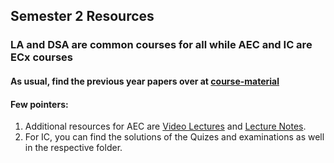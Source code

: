 ## Semester 2 Resources
### LA and DSA are common courses for all while AEC and IC are ECx courses
#### As usual, find the previous year papers over at [course-material](https://github.com/zyx7k/course-material/tree/main)

#### Few pointers:
1. Additional resources for AEC are [Video Lectures](https://youtube.com/playlist?list=PLiDoPUX9nLkJ8dnPgKoVEOiAb8BfulKRR&si=5UX1YCZnLkQLAVZ8) and [Lecture Notes](https://drive.google.com/drive/folders/1mqw9EAbztV4zg8e9bBz1A5l8Ypqa1hGK?usp=drive_link).
2. For IC, you can find the solutions of the Quizes and examinations as well in the respective folder.   
